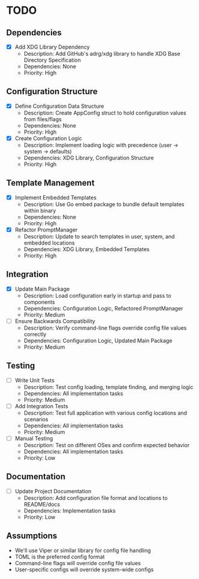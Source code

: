 # TODO

## Dependencies
- [x] Add XDG Library Dependency
  - Description: Add GitHub's adrg/xdg library to handle XDG Base Directory Specification
  - Dependencies: None
  - Priority: High

## Configuration Structure
- [x] Define Configuration Data Structure
  - Description: Create AppConfig struct to hold configuration values from files/flags
  - Dependencies: None
  - Priority: High
- [x] Create Configuration Logic
  - Description: Implement loading logic with precedence (user → system → defaults)
  - Dependencies: XDG Library, Configuration Structure
  - Priority: High

## Template Management
- [x] Implement Embedded Templates
  - Description: Use Go embed package to bundle default templates within binary
  - Dependencies: None
  - Priority: High
- [x] Refactor PromptManager
  - Description: Update to search templates in user, system, and embedded locations
  - Dependencies: XDG Library, Embedded Templates
  - Priority: High

## Integration
- [x] Update Main Package
  - Description: Load configuration early in startup and pass to components
  - Dependencies: Configuration Logic, Refactored PromptManager
  - Priority: Medium
- [ ] Ensure Backwards Compatibility
  - Description: Verify command-line flags override config file values correctly
  - Dependencies: Configuration Logic, Updated Main Package
  - Priority: Medium

## Testing
- [ ] Write Unit Tests
  - Description: Test config loading, template finding, and merging logic
  - Dependencies: All implementation tasks
  - Priority: Medium
- [ ] Add Integration Tests
  - Description: Test full application with various config locations and scenarios
  - Dependencies: All implementation tasks
  - Priority: Medium
- [ ] Manual Testing
  - Description: Test on different OSes and confirm expected behavior
  - Dependencies: All implementation tasks
  - Priority: Low

## Documentation
- [ ] Update Project Documentation
  - Description: Add configuration file format and locations to README/docs
  - Dependencies: Implementation tasks
  - Priority: Low

## Assumptions
- We'll use Viper or similar library for config file handling
- TOML is the preferred config format
- Command-line flags will override config file values
- User-specific configs will override system-wide configs